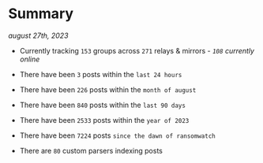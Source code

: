
# Summary
_august 27th, 2023_

- Currently tracking `153` groups across `271` relays & mirrors - _`108` currently online_

- There have been `3` posts within the `last 24 hours`

- There have been `226` posts within the `month of august`

- There have been `840` posts within the `last 90 days`

- There have been `2533` posts within the `year of 2023`

- There have been `7224` posts `since the dawn of ransomwatch`

- There are `80` custom parsers indexing posts
